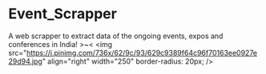 # Event_Scrapper
A web scrapper to extract data of the ongoing events, expos and conferences in India! >~&lt;
<img src="https://i.pinimg.com/736x/62/9c/93/629c9389f64c96f70163ee0927e29d94.jpg" 
     align="right"
     width="250" 
     border-radius: 20px;
/>
